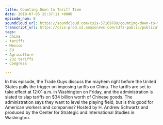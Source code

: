 ```yaml
---
title: Counting Down to Tariff Time
date: 2018-07-05 15:37:11 +0000
episode_num: 8
soundcloud_url: https://soundcloud.com/csis-57169780/counting-down-to-tariff-time?in=csis-57169780/sets/the-trade-guys
transcript_url: https://csis-prod.s3.amazonaws.com/s3fs-public/publication/180727_The_Trade_Guys_Counting_Down_Tariff_Time.pdf?IgZD4s5r061yE2G0vjqQbvzMHtcPXsFx
tags:
- China
- tariffs
- Mexico
- EU
- Agriculture
- 232 tariffs
- Congress

---
```

In this episode, the Trade Guys discuss the mayhem right before the United States pulls the trigger on imposing tariffs on China. The tariffs are set to take effect at 12:01 a.m. in Washington on Friday, and the administration is slated to slap tariffs on $34 billion worth of Chinese goods. The administration says they want to level the playing field, but is this good for American workers and companies? Hosted by H. Andrew Schwartz and produced by the Center for Strategic and International Studies in Washington.